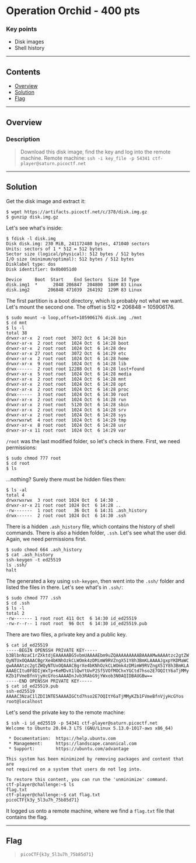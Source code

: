 # **Operation Orchid - 400 pts**

### Key points

- Disk images
- Shell history

---

## **Contents**

- [Overview](#overview)
- [Solution](#solution)
- [Flag](#flag)

---

## Overview

### Description

> Download this disk image, find the key and log into the remote machine.
> Remote machine: `ssh -i key_file -p 54341 ctf-player@saturn.picoctf.net`

---

## Solution

Get the disk image and extract it:

```
$ wget https://artifacts.picoctf.net/c/378/disk.img.gz
$ gunzip disk.img.gz
```

Let's see what's inside:

```
$ fdisk -l disk.img
Disk disk.img: 230 MiB, 241172480 bytes, 471040 sectors
Units: sectors of 1 * 512 = 512 bytes
Sector size (logical/physical): 512 bytes / 512 bytes
I/O size (minimum/optimal): 512 bytes / 512 bytes
Disklabel type: dos
Disk identifier: 0x0b0051d0

Device     Boot  Start    End Sectors  Size Id Type
disk.img1  *      2048 206847  204800  100M 83 Linux
disk.img2       206848 471039  264192  129M 83 Linux
```

The first partition is a boot directory, which is probably not what we want. Let's mount the second one. The offset is 512 \* 206848 = 105906176.

```
$ sudo mount -o loop,offset=105906176 disk.img ./mnt
$ cd mnt
$ ls -l
total 38
drwxr-xr-x  2 root root  3072 Oct  6 14:28 bin
drwxr-xr-x  2 root root  1024 Oct  6 14:28 boot
drwxr-xr-x  2 root root  1024 Oct  6 14:28 dev
drwxr-xr-x 27 root root  3072 Oct  6 14:29 etc
drwxr-xr-x  2 root root  1024 Oct  6 14:28 home
drwxr-xr-x  9 root root  1024 Oct  6 14:28 lib
drwx------  2 root root 12288 Oct  6 14:28 lost+found
drwxr-xr-x  5 root root  1024 Oct  6 14:28 media
drwxr-xr-x  2 root root  1024 Oct  6 14:28 mnt
drwxr-xr-x  2 root root  1024 Oct  6 14:28 opt
drwxr-xr-x  2 root root  1024 Oct  6 14:28 proc
drwx------  3 root root  1024 Oct  6 14:30 root
drwxr-xr-x  2 root root  1024 Oct  6 14:28 run
drwxr-xr-x  2 root root  5120 Oct  6 14:28 sbin
drwxr-xr-x  2 root root  1024 Oct  6 14:28 srv
drwxr-xr-x  2 root root  1024 Oct  6 14:28 sys
drwxrwxrwt  4 root root  1024 Oct  6 14:29 tmp
drwxr-xr-x  8 root root  1024 Oct  6 14:28 usr
drwxr-xr-x 11 root root  1024 Oct  6 14:29 var
```

`/root` was the last modified folder, so let's check in there. First, we need permissions:

```
$ sudo chmod 777 root
$ cd root
$ ls

```

...nothing? Surely there must be hidden files then:

```
$ ls -al
total 4
drwxrwxrwx  3 root root 1024 Oct  6 14:30 .
drwxr-xr-x 21 root root 1024 Oct  6 14:28 ..
-rw-------  1 root root   36 Oct  6 14:31 .ash_history
drwx------  2 root root 1024 Oct  6 14:30 .ssh
```

There is a hidden `.ash_history` file, which contains the history of shell commands. There is also a hidden folder, `.ssh`. Let's see what the user did. Again, we need permissions first.

```
$ sudo chmod 664 .ash_history
$ cat .ash_history
ssh-keygen -t ed25519
ls .ssh/
halt
```

The generated a key using `ssh-keygen`, then went into the `.ssh/` folder and listed the files in there. Let's see what's in `.ssh/`:

```
$ sudo chmod 777 .ssh
$ cd .ssh
$ ls -l
total 2
-rw------- 1 root root 411 Oct  6 14:30 id_ed25519
-rw-r--r-- 1 root root  96 Oct  6 14:30 id_ed25519.pub
```

There are two files, a private key and a public key.

```
$ cat id_ed25519
-----BEGIN OPENSSH PRIVATE KEY-----
b3BlbnNzaC1rZXktdjEAAAAABG5vbmUAAAAEbm9uZQAAAAAAAAABAAAAMwAAAAtzc2gtZW
QyNTUxOQAAACBgrXe4bKNhOzkCLWOmk4zDMimW9RVZngX51Y8h3BmKLAAAAJgxpYKDMaWC
gwAAAAtzc2gtZWQyNTUxOQAAACBgrXe4bKNhOzkCLWOmk4zDMimW9RVZngX51Y8h3BmKLA
AAAECItu0F8DIjWxTp+KeMDvX1lQwYtUvP2SfSVOfMOChxYGCtd7hso2E7OQItY6aTjMMy
KZb1FVmeBfnVjyHcGYosAAAADnJvb3RAbG9jYWxob3N0AQIDBAUGBw==
-----END OPENSSH PRIVATE KEY-----
$ cat id_ed25519.pub
ssh-ed25519 AAAAC3NzaC1lZDI1NTE5AAAAIGCtd7hso2E7OQItY6aTjMMyKZb1FVmeBfnVjyHcGYos root@localhost
```

Let's send the private key to the remote machine:

```
$ ssh -i id_ed25519 -p 54341 ctf-player@saturn.picoctf.net
Welcome to Ubuntu 20.04.3 LTS (GNU/Linux 5.13.0-1017-aws x86_64)

 * Documentation:  https://help.ubuntu.com
 * Management:     https://landscape.canonical.com
 * Support:        https://ubuntu.com/advantage

This system has been minimized by removing packages and content that are
not required on a system that users do not log into.

To restore this content, you can run the 'unminimize' command.
ctf-player@challenge:~$ ls
flag.txt
ctf-player@challenge:~$ cat flag.txt
picoCTF{k3y_5l3u7h_75b85d71}
```

It logged us onto a remote machine, where we find a `flag.txt` file that contains the flag.

---

## Flag

> `picoCTF{k3y_5l3u7h_75b85d71}`
